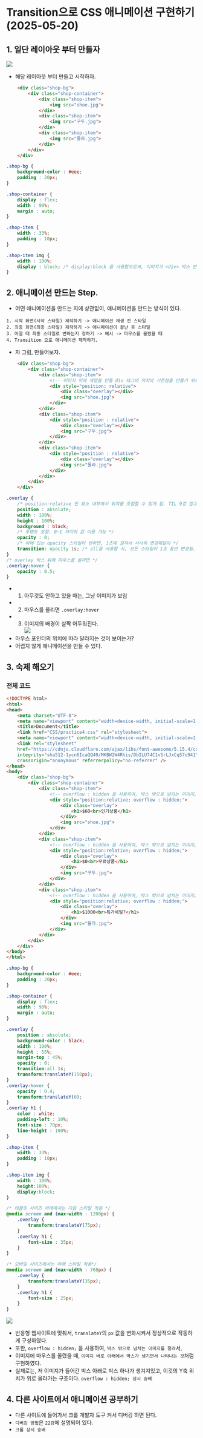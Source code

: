 # Transition으로 CSS 애니메이션 구현하기 (2025-05-20)
## 1. 일단 레이아웃 부터 만들자
![](./1.png)<br>
- 해당 레이아웃 부터 만들고 시작하자.
```html
    <div class="shop-bg">
        <div class="shop-container">
            <div class="shop-item">
                <img src="shoe.jpg">
            </div>
            <div class="shop-item">
                <img src="구두.jpg">
            </div>
            <div class="shop-item">
                <img src="몰라.jpg">
            </div>
        </div>
    </div>
```
```CSS
.shop-bg {
    background-color : #eee;
    padding : 20px;
}

.shop-container {
    display : flex;
    width : 90%;
    margin : auto;
}

.shop-item {
    width : 33%;
    padding : 10px;
}

.shop-item img {
    width : 100%;
    display : block; /* display:block 을 사용함으로써, 이미지가 <div> 박스 안에서 가로줄을 전체 차지하도록 만든다. 다른 무언가가 들어오는 거를 방지하는 느낌 */
}
```

## 2. 애니메이션 만드는 Step.
- 어떤 애니메이션을 만드는 지에 상관없이, 애니메이션을 만드는 방식이 있다.
```
1. 시작 화면(시작 스타일) 제작하기 -> 애니메이션 재생 전 스타일
2. 최종 화면(최종 스타일) 제작하기 -> 애니메이션이 끝난 후 스타일
3. 어떨 때 최종 스타일로 변하는지 정하기 -> 예시 -> 마우스를 올렸을 때
4. Transition 으로 애니메이션 제작하기.
```
- 자 그럼, 만들어보자.
```html
    <div class="shop-bg">
        <div class="shop-container">
            <div class="shop-item">
                <!-- 이미지 위에 색깔을 만들 div 태그의 위치의 기준점을 만들기 위해 position:relative 사용 -->
                <div style="position: relative">
                    <div class="overlay"></div>
                    <img src="shoe.jpg">
                </div>
            </div>
            <div class="shop-item">
                <div style="position : relative">
                    <div class="overlay"></div>
                    <img src="구두.jpg">
                </div>
            </div>
            <div class="shop-item">
                <div style="position : relative">
                    <div class="overlay"></div>
                    <img src="몰라.jpg">
                </div>
            </div>
        </div>
    </div>
```
```CSS
.overlay {
    /* position:relative 인 요소 내부에서 위치를 조절할 수 있게 됨. TIL 9강 참고 */
    position : absolute;
    width : 100%;
    height : 100%;
    background : black;
    /* 투명도 조절. 0~1 까지의 값 이용 가능 */
    opacity : 0; 
    /* 위에 있는 opacity 스타일이 변하면, 1초에 걸쳐서 서서히 변경해달라 */
    transition: opacity 1s; /* all을 사용할 시, 모든 스타일이 1초 동안 변경됨. */
}
/* overlay 박스 위에 마우스를 올리면 */
.overlay:hover {
    opacity : 0.5;
}
```
- 1. 아무것도 안하고 있을 때는, 그냥 이미지가 보임
- 2. 마우스를 올리면 `.overlay:hover` 
- 3. 이미지의 배경이 살짝 어두워진다.<br>
![](./제목%20없는%20동영상%20-%20Clipchamp로%20제작%20(3).gif)<br>
- 마우스 포인터의 위치에 따라 달라지는 것이 보이는가?
- 어렵지 않게 애니메이션을 만들 수 있다.

## 3. 숙제 해오기
### 전체 코드
```html
<!DOCTYPE html>
<html>
<head>
    <meta charset="UTF-8">
    <meta name="viewport" content="width=device-width, initial-scale=1.0">
    <title>Document</title>
    <link href="CSS/practice4.css" rel="stylesheet">
    <meta name="viewport" content="width=device-width, initial-scale=1.0">
    <link rel="stylesheet" 
    href="https://cdnjs.cloudflare.com/ajax/libs/font-awesome/5.15.4/css/all.min.css" 
    integrity="sha512-1ycn6IcaQQ40/MKBW2W4Rhis/DbILU74C1vSrLJxCq57o941Ym01SwNsOMqvEBFlcgUa6xLiPY/NS5R+E6ztJQ==" 
    crossorigin="anonymous" referrerpolicy="no-referrer" />
</head>
<body>
    <div class="shop-bg">
        <div class="shop-container">
            <div class="shop-item">
                <!-- overflow : hidden 을 사용하여, 박스 밖으로 넘치는 이미지, 글자를 모두 숨긴다. -->
                <div style="position:relative; overflow : hidden;">
                    <div class="overlay">
                        <h1>$60<br>인기상품</h1>
                    </div>
                    <img src="shoe.jpg">
                </div>
            </div>
            <div class="shop-item">
                <!-- overflow : hidden 을 사용하여, 박스 밖으로 넘치는 이미지, 글자를 모두 숨긴다. -->
                <div style="position:relative; overflow : hidden;">
                    <div class="overlay">
                        <h1>$0<br>무료상품</h1>
                    </div>
                    <img src="구두.jpg">
                </div>
            </div>
            <div class="shop-item">
                <!-- overflow : hidden 을 사용하여, 박스 밖으로 넘치는 이미지, 글자를 모두 숨긴다. -->
                <div style="position:relative; overflow : hidden;">
                    <div class="overlay">
                        <h1>$1000<br>특가세일?</h1>
                    </div>
                    <img src="몰라.jpg">
                </div>
            </div>
        </div>
    </div>
</body>
</html>
```
```CSS
.shop-bg {
    background-color : #eee;
    padding : 20px;
}

.shop-container {
    display : flex;
    width : 90%;
    margin : auto;
}

.overlay {
    position : absolute;
    background-color : black;
    width : 100%;
    height : 55%;
    margin-top : 45%;
    opacity : 0;
    transition:all 1s;
    transform:translateY(150px);
}
.overlay:hover {
    opacity : 0.4;
    transform:translateY(0);
}
.overlay h1 {
    color : white;
    padding-left : 10%;
    font-size : 70px;
    line-height : 100%;
}

.shop-item {
    width : 33%;
    padding : 10px;
}

.shop-item img {
    width : 100%;
    height:100%;
    display:block;
}

/* 태블릿 사이즈 아래에서는 다음 스타일 적용 */
@media screen and (max-width : 1200px) {
    .overlay {
        transform:translateY(75px);
    }
    .overlay h1 {
        font-size : 35px;
    }
}

/* 모바일 사이즈에서는 아래 스타일 적용*/
@media screen and (max-width : 768px) {
    .overlay {
        transform:translateY(35px);
    }
    .overlay h1 {
        font-size : 25px;
    }
}
```
![](./제목%20없는%20동영상%20-%20Clipchamp로%20제작%20(6).gif)
- 반응형 웹사이트에 맞춰서, `translateY`의 `px` 값을 변화시켜서 정상적으로 작동하게 구성하였다.
- 또한, `overflow : hidden;` 을 사용하여, `박스 밖으로 넘치는 이미지를 잘라`서, 
- 이미지에 마우스를 올렸을 때, `이미지 바로 아래에서 박스가 생기면서 나타나는 것`처럼 구현하였다.
- 실제로는, 저 이미지가 들어간 박스 아래로 박스 하나가 생겨져있고, 이것의 Y축 위치가 위로 올라가는 구조이다. `overflow : hidden; 상시 숭배`

## 4. 다른 사이트에서 애니메이션 공부하기
- 다른 사이트에 들어가서 크롬 개발자 도구 켜서 디버깅 하면 된다.
- `디버깅 방법`은 `22강`에 설명되어 있다.
- `크롬 상시 숭배`
